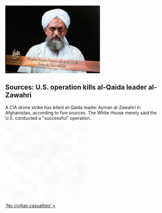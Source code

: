 
![Sources: U.S. operation kills al-Qaida leader al-Zawahri](./20220801235848.png)
## Sources: U.S. operation kills al-Qaida leader al-Zawahri

A CIA drone strike has killed al-Qaida leader Ayman al-Zawahri in Afghanistan, according to five sources. The White House merely said the U.S. conducted a "successful" operation.

![pic](../square_bg.png)

['No civilian casualties' »](https://www.yahoo.com/news/biden-speak-operation-against-al-211414500.html)
